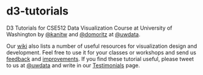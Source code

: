 # d3-tutorials

D3 Tutorials for CSE512 Data Visualization Course at University of Washington by [@kanitw](https://twitter.com/kanitw) and [@domoritz](https://twitter.com/domoritz) at [@uwdata](https://twitter.com/uwdata).

Our [wiki](https://github.com/uwdata/d3-tutorials/wiki) also lists a number of useful resources for visualization design and development. 
Feel free to use it for your classes or workshops and send us [feedback](https://github.com/uwdata/d3-tutorials/issues/new) and [improvements](https://github.com/uwdata/d3-tutorials/pulls). If you find these tutorial useful, please tweet to us at [@uwdata](https://twitter.com/uwdata) and write in our [Testimonials](https://github.com/uwdata/d3-tutorials/wiki/Testimonials) page. 
